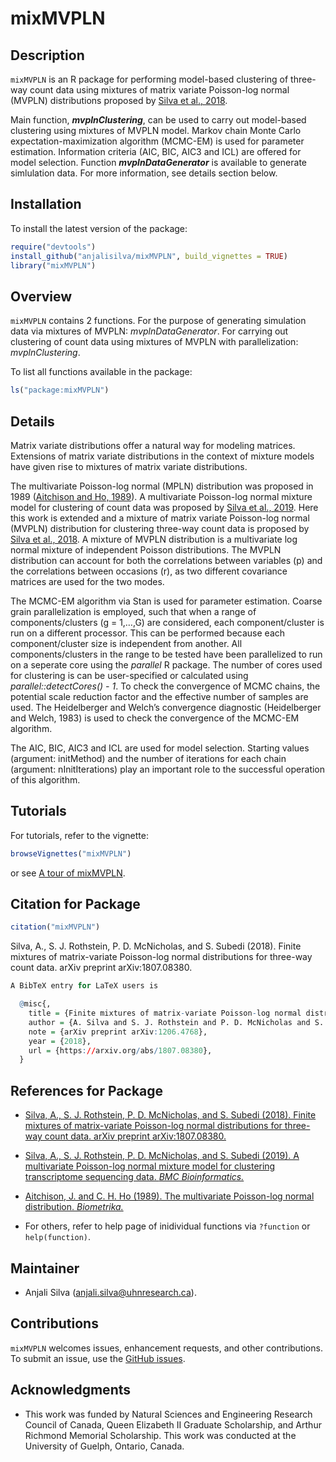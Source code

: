 
<!-- README.md is generated from README.Rmd. Please edit that file -->

# mixMVPLN

<!-- badges: start -->

<!-- badges: end -->

## Description

`mixMVPLN` is an R package for performing model-based clustering of
three-way count data using mixtures of matrix variate Poisson-log normal
(MVPLN) distributions proposed by [Silva et
al., 2018](https://arxiv.org/abs/1807.08380).

Main function, ***mvplnClustering***, can be used to carry out
model-based clustering using mixtures of MVPLN model. Markov chain Monte
Carlo expectation-maximization algorithm (MCMC-EM) is used for parameter
estimation. Information criteria (AIC, BIC, AIC3 and ICL) are offered
for model selection. Function ***mvplnDataGenerator*** is available to
generate simlulation data. For more information, see details section
below.

## Installation

To install the latest version of the package:

``` r
require("devtools")
install_github("anjalisilva/mixMVPLN", build_vignettes = TRUE)
library("mixMVPLN")
```

## Overview

`mixMVPLN` contains 2 functions. For the purpose of generating
simulation data via mixtures of MVPLN: *mvplnDataGenerator*. For
carrying out clustering of count data using mixtures of MVPLN with
parallelization: *mvplnClustering*.

To list all functions available in the package:

``` r
ls("package:mixMVPLN")
```

## Details

Matrix variate distributions offer a natural way for modeling matrices.
Extensions of matrix variate distributions in the context of mixture
models have given rise to mixtures of matrix variate distributions.

The multivariate Poisson-log normal (MPLN) distribution was proposed in
1989 ([Aitchison and
Ho, 1989](https://www.jstor.org/stable/2336624?seq=1)). A multivariate
Poisson-log normal mixture model for clustering of count data was
proposed by [Silva et
al., 2019](https://pubmed.ncbi.nlm.nih.gov/31311497/). Here this work is
extended and a mixture of matrix variate Poisson-log normal (MVPLN)
distribution for clustering three-way count data is proposed by [Silva
et al., 2018](https://arxiv.org/abs/1807.08380). A mixture of MVPLN
distribution is a multivariate log normal mixture of independent Poisson
distributions. The MVPLN distribution can account for both the
correlations between variables (p) and the correlations between
occasions (r), as two different covariance matrices are used for the two
modes.

The MCMC-EM algorithm via Stan is used for parameter estimation. Coarse
grain parallelization is employed, such that when a range of
components/clusters (g = 1,…,G) are considered, each component/cluster
is run on a different processor. This can be performed because each
component/cluster size is independent from another. All
components/clusters in the range to be tested have been parallelized to
run on a seperate core using the *parallel* R package. The number of
cores used for clustering is can be user-specified or calculated using
*parallel::detectCores() - 1*. To check the convergence of MCMC chains,
the potential scale reduction factor and the effective number of samples
are used. The Heidelberger and Welch’s convergence diagnostic
(Heidelberger and Welch, 1983) is used to check the convergence of the
MCMC-EM algorithm.

The AIC, BIC, AIC3 and ICL are used for model selection. Starting values
(argument: initMethod) and the number of iterations for each chain
(argument: nInitIterations) play an important role to the successful
operation of this algorithm.

## Tutorials

For tutorials, refer to the vignette:

``` r
browseVignettes("mixMVPLN")
```

or see [A tour of
mixMVPLN](https://github.com/anjalisilva/mixMVPLN/blob/master/vignettes/Introduction_mixMVPLN.md).

## Citation for Package

``` r
citation("mixMVPLN")
```

Silva, A., S. J. Rothstein, P. D. McNicholas, and S. Subedi (2018).
Finite mixtures of matrix-variate Poisson-log normal distributions for
three-way count data. arXiv preprint arXiv:1807.08380.

``` r
A BibTeX entry for LaTeX users is

  @misc{,
    title = {Finite mixtures of matrix-variate Poisson-log normal distributions for three-way count data},
    author = {A. Silva and S. J. Rothstein and P. D. McNicholas and S. Subedi},
    note = {arXiv preprint arXiv:1206.4768},
    year = {2018},
    url = {https://arxiv.org/abs/1807.08380},
  }
```

## References for Package

  - [Silva, A., S. J. Rothstein, P. D. McNicholas, and S. Subedi (2018).
    Finite mixtures of matrix-variate Poisson-log normal distributions
    for three-way count data. arXiv preprint
    arXiv:1807.08380.](https://arxiv.org/abs/1807.08380)

  - [Silva, A., S. J. Rothstein, P. D. McNicholas, and S. Subedi (2019).
    A multivariate Poisson-log normal mixture model for clustering
    transcriptome sequencing data. *BMC
    Bioinformatics.*](https://pubmed.ncbi.nlm.nih.gov/31311497/)

  - [Aitchison, J. and C. H. Ho (1989). The multivariate Poisson-log
    normal distribution.
    *Biometrika.*](https://www.jstor.org/stable/2336624?seq=1)

  - For others, refer to help page of inidividual functions via
    `?function` or `help(function)`.

## Maintainer

  - Anjali Silva (<anjali.silva@uhnresearch.ca>).

## Contributions

`mixMVPLN` welcomes issues, enhancement requests, and other
contributions. To submit an issue, use the [GitHub
issues](https://github.com/anjalisilva/mixMVPLN/issues).

## Acknowledgments

  - This work was funded by Natural Sciences and Engineering Research
    Council of Canada, Queen Elizabeth II Graduate Scholarship, and
    Arthur Richmond Memorial Scholarship. This work was conducted at the
    University of Guelph, Ontario, Canada.
